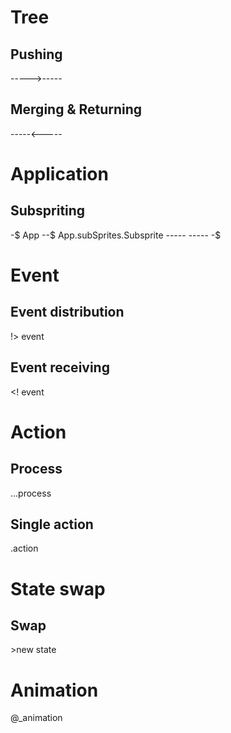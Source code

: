 # Tree
## Pushing
----->-----
## Merging & Returning
-----<-----
# Application
## Subspriting
-$ App
--$ App.subSprites.Subsprite
----- ----- -$
# Event
## Event distribution
!> event
## Event receiving
<! event
# Action
## Process
...process
## Single action
.action
# State swap
## Swap
\>new state
# Animation
@_animation